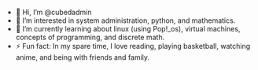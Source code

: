 - 👋 Hi, I’m @cubedadmin
- 👀 I’m interested in system administration, python, and mathematics.
- 🌱 I’m currently learning about linux (using Pop!_os), virtual machines, concepts of programming, and discrete math.
- ⚡ Fun fact: In my spare time, I love reading, playing basketball, watching anime, and being with friends and family.

<!---
cubedadmin/cubedadmin is a ✨ special ✨ repository because its `README.md` (this file) appears on your GitHub profile.
You can click the Preview link to take a look at your changes.
--->
